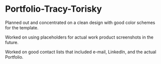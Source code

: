 # Portfolio-Tracy-Torisky

Planned out and concentrated on a clean design with good color schemes for the template.

Worked on using placeholders for actual work product screenshots in the future.

Worked on good contact lists that included e-mail, LinkedIn, and the actual Portfolio.

